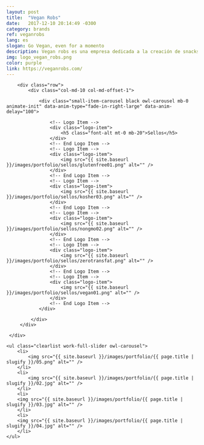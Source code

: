 ```yaml
---
layout: post
title:  "Vegan Robs"
date:   2017-12-10 20:14:49 -0300
category: brands
ref: veganrobs
lang: es
slogan: Go Vegan, even for a momento
description: Vegan robs es una empresa dedicada a la creación de snacks saludables, particularmente en formato de chips, pufs y tortillas. Cuentan con más de 20 deliciosos sabores creados sólo a partir de ingredientes naturales, como por ejemplo betarraga, coliflor y espinaca, entre otros.
img: logo_vegan_robs.png
color: purple
link: https://veganrobs.com/
---
```


<!-- Logotypes Section -->
<section class="small-section bg-gray-lighter pt-20 pb-20">
    <div class="container relative">

        <div class="row">
            <div class="col-md-10 col-md-offset-1">

                <div class="small-item-carousel black owl-carousel mb-0 animate-init" data-anim-type="fade-in-right-large" data-anim-delay="100">

                    <!-- Logo Item -->
                    <div class="logo-item">
                        <h5 class="font-alt mt-0 mb-20">Sellos</h5>
                    </div>
                    <!-- End Logo Item -->
                    <!-- Logo Item -->
                    <div class="logo-item">
                        <img src="{{ site.baseurl }}/images/portfolio/sellos/glutenfree01.png" alt="" />
                    </div>
                    <!-- End Logo Item -->
                    <!-- Logo Item -->
                    <div class="logo-item">
                        <img src="{{ site.baseurl }}/images/portfolio/sellos/kosher03.png" alt="" />
                    </div>
                    <!-- End Logo Item -->
                    <!-- Logo Item -->
                    <div class="logo-item">
                        <img src="{{ site.baseurl }}/images/portfolio/sellos/nongmo02.png" alt="" />
                    </div>
                    <!-- End Logo Item -->
                    <!-- Logo Item -->
                    <div class="logo-item">
                        <img src="{{ site.baseurl }}/images/portfolio/sellos/zerotransfat.png" alt="" />
                    </div>
                    <!-- End Logo Item -->
                    <!-- Logo Item -->
                    <div class="logo-item">
                        <img src="{{ site.baseurl }}/images/portfolio/sellos/vegan01.png" alt="" />
                    </div>
                    <!-- End Logo Item -->
                </div>

             </div>
         </div>

     </div>
</section>
<!-- End Logotypes -->

<!-- Work Gallery -->
<div class="work-full-media mb-80 mb-xs-40">

    <ul class="clearlist work-full-slider owl-carousel">
        <li>
            <img src="{{ site.baseurl }}/images/portfolio/{{ page.title | slugify }}/05.png" alt="" />
        </li>
        <li>
            <img src="{{ site.baseurl }}/images/portfolio/{{ page.title | slugify }}/02.jpg" alt="" />
        </li>
        <li>
        <img src="{{ site.baseurl }}/images/portfolio/{{ page.title | slugify }}/03.jpg" alt="" />
        </li>
        <li>
        <img src="{{ site.baseurl }}/images/portfolio/{{ page.title | slugify }}/04.jpg" alt="" />
        </li>
    </ul>
</div>
<!-- End Work Gallery -->

